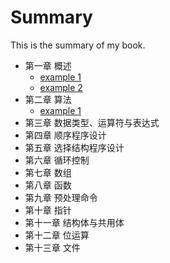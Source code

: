 # Summary

This is the summary of my book.

* 第一章 概述
    * [example 1](C.md)
    * [example 2](section1/example2.md)
* 第二章 算法
    * [example 1](section2/example1.md)
* 第三章 数据类型、运算符与表达式
* 第四章 顺序程序设计
* 第五章 选择结构程序设计
* 第六章 循环控制
* 第七章 数组
* 第八章 函数
* 第九章 预处理命令
* 第十章 指针
* 第十一章 结构体与共用体
* 第十二章 位运算
* 第十三章 文件